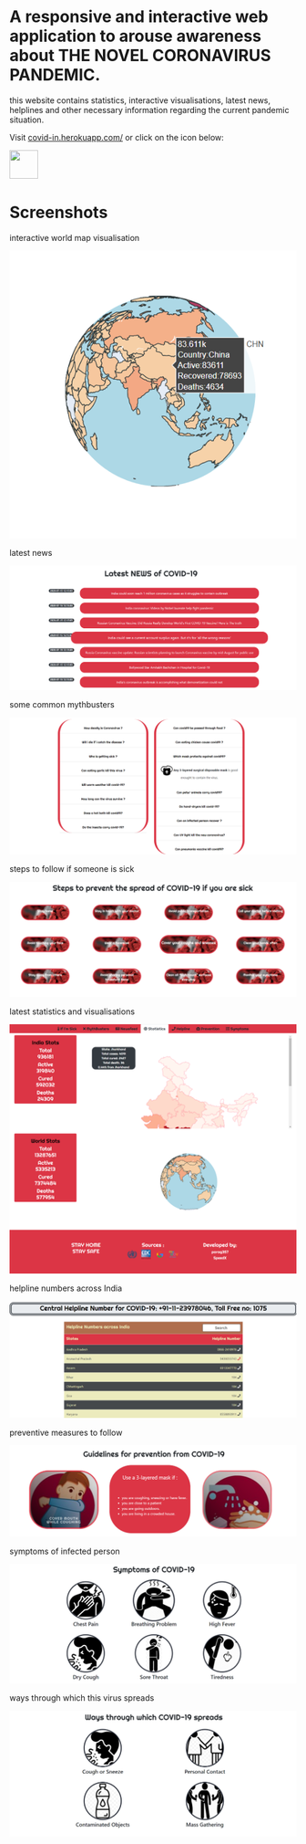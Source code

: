 # A responsive and interactive web application to arouse awareness about THE NOVEL CORONAVIRUS PANDEMIC.

this website contains statistics, interactive visualisations, latest news, helplines and other necessary information regarding the current pandemic situation.

Visit [covid-in.herokuapp.com/](http://covid-in.herokuapp.com/) or click on the icon below:

<a href="http://covid-in.herokuapp.com/"><img src="https://img.icons8.com/doodle/48/000000/coronavirus.png" width="50" height="50"/></a>

# Screenshots

interactive world map visualisation

![](assets/screenshots/map.png)

latest news

![](assets/screenshots/news.png)

some common mythbusters

![](assets/screenshots/myth.png)

steps to follow if someone is sick

![](assets/screenshots/sick.png)

latest statistics and visualisations

![](assets/screenshots/stats.png)

helpline numbers across India

![](assets/screenshots/help.png)

preventive measures to follow

![](assets/screenshots/prevent.png)

symptoms of infected person

![](assets/screenshots/symptom.png)

ways through which this virus spreads

![](assets/screenshots/spread.png)

